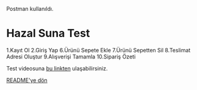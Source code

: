Postman kullanıldı.

# Hazal Suna Test #

 1.Kayıt Ol
 2.Giriş Yap
 6.Ürünü Sepete Ekle
 7.Ürünü Sepetten Sil
 8.Teslimat Adresi Oluştur
 9.Alışverişi Tamamla
 10.Sipariş Özeti

Test videosuna [bu linkten](https://drive.google.com/file/d/1W5Df4GcKN94SJjhtHZBYpTc7y3nSjyTn/view?usp=sharing) ulaşabilirsiniz.

[README'ye dön](../README.md) 